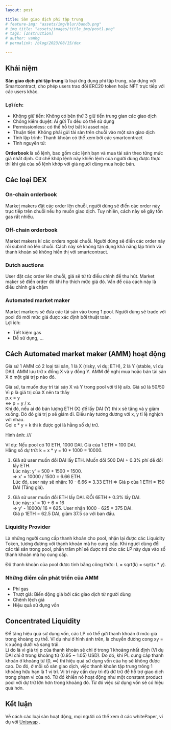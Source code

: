 ```yaml
---
layout: post

title: Sàn giao dịch phi tập trung
# feature-img: "assets/img/blur/bandb.png"
# img_title: "assets/images/title_img/post1.png"
# tags: [Instruction]
# author: vanhg
# permalink: /blog/2023/08/15/dex

---
```


## Khái niệm

<strong> Sàn giao dịch phi tập trung </strong> là loại ứng dụng phi tập trung, xây dựng với Smartcontract, cho phép users trao đổi ERC20 token hoặc NFT trực tiếp với các users khác.

### Lợi ích:
+ Không giữ tiền: Không có bên thứ 3 giữ tiền trung gian các giao dịch
+ Chống kiểm duyệt: Ai gửi Tx đều có thể sử dụng
+ Permissionless: có thể hỗ trợ bất kì asset nào.
+ Thuận tiện: Không phải gửi tài sản trên chuỗi vào một sàn giao dịch
+ Tính lập trình: Thanh khoản có thể xem bởi các smartcontract
+ Tính nguyên tử: 

<strong> Orderbook </strong> là sổ lệnh, bao gồm các lệnh bạn và mua tài sản theo từng mức giá nhất định. Cơ chế khớp lệnh này khiến lệnh của người dùng được thực thi khi giá của sổ lệnh khớp với giá người dùng mua hoặc bán. 

## Các loại DEX
### On-chain orderbook
Market makers đặt các order lên chuỗi, người dùng sẽ điền các order này trực tiếp trên chuỗi nếu họ muốn giao dịch. Tuy nhiên, cách này sẽ gây tốn gas rất nhiều.

### Off-chain orderbook
Market makers kí các orders ngoài chuỗi. Người dùng sẽ điền các order này rồi submit nó lên chuỗi. Cách này sẽ không tận dụng khả năng lập trình và thanh khoản sẽ không hiển thị với smartcontract.

### Dutch auctions
User đặt các order lên chuỗi, giá sẽ từ từ điều chỉnh để thu hút. Market maker sẽ điền order đó khi họ thích mức giá đó. Vấn đề của cách này là điều chỉnh giá chậm

### Automated market maker
Market markers sẽ đưa các tài sản vào trong 1 pool. Người dùng sẽ trade với pool đó mới mức giá được xác định bởi thuật toán.<br>
Lợi ích: 
- Tiết kiệm gas
- Dễ sử dụng, ...

## Cách Automated market maker (AMM) hoạt động
Giả sử 1 AMM có 2 loại tài sản, 1 là X (risky, ví dụ: ETH), 2 là Y (stable, ví dụ DAI). AMM lưu trữ x đồng X và y đồng Y. AMM đề nghị mua hoặc bán tài sản X ở một giá trị p nào đó.<br>

Giả sử, ta muốn duy trì tài sản X và Y trong pool với tỉ lệ a/b. Giả sử là 50/50
Vì p là giá trị của X nên ta thấy<br>
                    p.x = y <br>
                    <=> p = y / x. <br>
Khi đó, nếu ai đó bán lượng ETH (X) để lấy DAI (Y) thì x sẽ tăng và y giảm xuống. Dó đó giá trị p sẽ giảm đi.
Điều này tương đương với x, y tỉ lệ nghịch với nhau. <br>
Gọi x * y = k thì k được gọi là hằng số dự trữ. 

Hình ảnh: ///

Ví dụ: Nếu pool có 10 ETH, 1000 DAI. Giá của 1 ETH = 100 DAI. <br>
Hằng số dự trữ: k = x * y = 10 * 1000 = 10000.

1) Giả sử user muốn đổi DAI lấy ETH. Muốn đổi 500 DAI + 0.3% phí để đổi lấy ETH.  <br>
Lúc này: y' = 500 + 1500 = 1500. <br>
=> x' = 10000 / 1500 = 6.66 ETH. <br>
Lúc đó, user này sẽ nhận: 10 - 6.66 = 3.33 ETH => Giá p của 1 ETH = 150 DAI (Tăng giá).

2) Giả sử user muốn đổi ETH lấy DAI. ĐỔi 6ETH + 0.3% lấy DAI. <br>
Lúc này: x' = 10 + 6 = 16 <br>
=> y' - 10000/ 16 = 625. User nhận 1000 - 625 = 375 DAI. <br>
Giá p 1ETH = 62.5 DAI, giảm 37.5 so với ban đầu.

### Liquidity Provider
Là những người cung cấp thanh khoản cho pool, nhận lại được các Liquidity Token, tương đương với thanh khoản mà họ cung cấp. Khi người dùng đổi các tài sản trong pool, phần trăm phí sẽ được trả cho các LP này dựa vào số thanh khoản mà họ cung cấp.

Độ thanh khoản của pool được tính bằng công thức:  L = sqrt(k) = sqrt(x * y).

### Những điểm cần phát triển của AMM
- Phí gas
- Trượt giá: Biến động giá bởi các giao dịch từ người dùng
- Chênh lệch giá
- Hiệu quả sử dụng vốn

## Concentrated Liquidity
Để tăng hiệu quả sử dụng vốn, các LP có thể gửi thanh khoản ở mức giá trong khoảng cụ thể. Ví dụ như ở hình ảnh trên, là chuyển đường cong xy = k xuống dưới và sang trái. <br>
Lí do là vì giá trị p của thanh khoản sẽ chỉ ở trong 1 khoảng nhất định (Ví dụ DAI chỉ ở trong khoảng từ (0.95 ~ 1.05) USD). Do đó, khi PL cung cấp thanh khoản ở khoảng từ (0, ∞) thì hiệu quả sử dụng vốn của họ sẽ không được cao. Do đó, ở mỗi số sàn giao dịch, việc thanh khoản tập trung trông 1 khoảng hữu hạn là 1 vị trí. Vị trí này cần duy trì đủ dữ trữ để hỗ trợ giao dịch trong phạm vi của nó. Từ đó khiến nó hoạt động như một constant product pool với dự trữ lớn hơn trong khoảng đó. Từ đó việc sử dụng vốn sẽ có hiệu quả hơn.

## Kết luận
Về cách các loại sàn hoạt động, mọi người có thể xem ở các whitePaper, ví dụ với [Uniswap](https://uniswap.org/whitepaper.pdf) .
